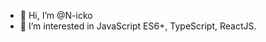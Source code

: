 - 👋 Hi, I’m @N-icko
- 👀 I’m interested in JavaScript ES6+, TypeScript, ReactJS. 

<!---
N-icko/N-icko is a ✨ special ✨ repository because its `README.md` (this file) appears on your GitHub profile.
You can click the Preview link to take a look at your changes.
--->

